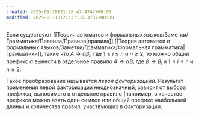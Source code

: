 ```yaml
---
created: 2025-01-18T21:28:47.4747+00:00
modified: 2025-01-18T21:37:37.3737+00:00
---
```

Если существуют [[Теория автоматов и формальных языков/Заметки/Грамматика/Правила/Правило|правила]] [[Теория автоматов и формальных языков/Заметки/Грамматика/Формальная грамматика|грамматики]], такие что $A \rightarrow \alpha \beta_i$, где $1 \leq i \leq n$ и $n \geq 2$, то можно общий префикс $\alpha$ вынести в отдельное правило $A \rightarrow \alpha B$, где $B \rightarrow \beta_i$ и $1 \leq i \leq n$ и $n \geq 2$.

Такое преобразование называется *левой факторизацией*. Результат
применения левой факторизации неоднозначный, зависит от выбора префикса, выносимого в отдельное правило (например, в качестве префикса можно взять один символ или общий префикс наибольшей длины) и количества правил, участвующих в факторизации.